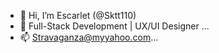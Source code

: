 - 👋 Hi, I’m Escarlet (@Sktt110)
- 👀 Full-Stack Development | UX/UI Designer ...
- 📫 Stravaganza@myyahoo.com...

<!---
Sktt110/Sktt110 is a ✨ special ✨ repository because its `README.md` (this file) appears on your GitHub profile.
You can click the Preview link to take a look at your changes.
--->
